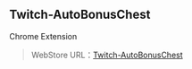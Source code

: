 ## Twitch-AutoBonusChest
Chrome Extension
>WebStore URL：[Twitch-AutoBonusChest](https://chrome.google.com/webstore/detail/twitch-auto-bonuschest/dhpinkkdmelhnmjicdamkkkoacljhknd?hl=ja&authuser=1)
